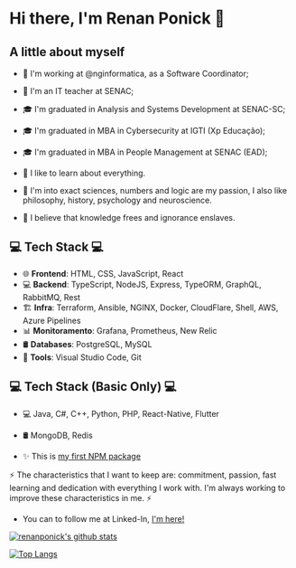 # Hi there, I'm Renan Ponick 👋

## A little about myself

- 💼 I'm working at @nginformatica, as a Software Coordinator;
- 💼 I'm an IT teacher at SENAC;
- 🎓 I'm graduated in Analysis and Systems Development at SENAC-SC;
- 🎓 I'm graduated in MBA in Cybersecurity at IGTI (Xp Educação);
- 🎓 I'm graduated in MBA in People Management at SENAC (EAD);

- 🌱 I like to learn about everything.
- 🔭 I'm into exact sciences, numbers and logic are my passion, I also like philosophy, history, psychology and neuroscience.
- 💬 I believe that knowledge frees and ignorance enslaves.

## 💻 Tech Stack 💻

- 🌐 **Frontend**: HTML, CSS, JavaScript, React
- 💻 **Backend**: TypeScript, NodeJS, Express, TypeORM, GraphQL, RabbitMQ, Rest
- 🏗️ **Infra**: Terraform, Ansible, NGINX, Docker, CloudFlare, Shell, AWS, Azure Pipelines
- 📊 **Monitoramento**: Grafana, Prometheus, New Relic
- 🛢️ **Databases**: PostgreSQL, MySQL
- 🔧 **Tools**: Visual Studio Code, Git
  
## 💻 Tech Stack (Basic Only) 💻
- 💻 Java, C#, C++, Python, PHP, React-Native, Flutter
- 🛢️ MongoDB, Redis

- ✨ This is [my first NPM package](https://www.npmjs.com/package/lib-anonymization)

⚡ The characteristics that I want to keep are: commitment, passion, fast learning and dedication with everything I work with. I'm always working to improve these characteristics in me. ⚡

- You can to follow me at Linked-In, <a href="https://www.linkedin.com/in/renan-ponick-9107a5174//">I'm here!</a>

[![renanponick's github stats](https://github-readme-stats.vercel.app/api?username=renanponick&show_icons=true&&theme=radical&hide=["contribs","issues"])](https://github.com/renanponick)

[![Top Langs](https://github-readme-stats-git-masterrstaa-rickstaa.vercel.app/api/top-langs/?username=renanponick&show_icons=true&theme=radical)](https://github.com/anuraghazra/github-readme-stats)
